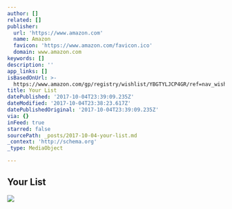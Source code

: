 ```yaml
---
author: []
related: []
publisher:
  url: 'https://www.amazon.com'
  name: Amazon
  favicon: 'https://www.amazon.com/favicon.ico'
  domain: www.amazon.com
keywords: []
description: ''
app_links: []
isBasedOnUrl: >-
  https://www.amazon.com/gp/registry/wishlist/YBGTYLJCP4GR/ref=nav_wishlist_lists_1
title: Your List
datePublished: '2017-10-04T23:39:09.235Z'
dateModified: '2017-10-04T23:38:23.617Z'
datePublishedOriginal: '2017-10-04T23:39:09.235Z'
via: {}
inFeed: true
starred: false
sourcePath: _posts/2017-10-04-your-list.md
_context: 'http://schema.org'
_type: MediaObject

---
```

<article style=""><h1>Your List</h1><img src="https://m.media-amazon.com/images/G/01/x-locale/communities/wishlist/uwl/UWL_SWF_shims._CB368675346_.png" /></article>